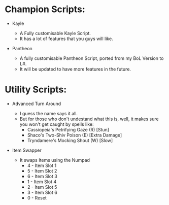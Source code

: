 Champion Scripts:
===========
* Kayle
  * A Fully customisable Kayle Script.
  * It has a lot of features that you guys will like.

* Pantheon
  * A fully customisable Pantheon Script, ported from my BoL Version to L#.
  * It will be updated to have more features in the future.

Utility Scripts:
===========
* Advanced Turn Around
  * I guess the name says it all.
  * But for those who don't undestand what this is, well, it makes sure you won't get caught by spells like:
    * Cassiopeia's Petrifying Gaze (R) [Stun]
    * Shaco's Two-Shiv Poison (E) [Extra Damage]
    * Tryndamere's Mocking Shout (W) [Slow]

* Item Swapper
  * It swaps Items using the Numpad
    * 4 - Item Slot 1
    * 5 - Item Slot 2
    * 6 - Item Slot 3
    * 1 - Item Slot 4
    * 2 - Item Slot 5
    * 3 - Item Slot 6
    * 0 - Reset 
